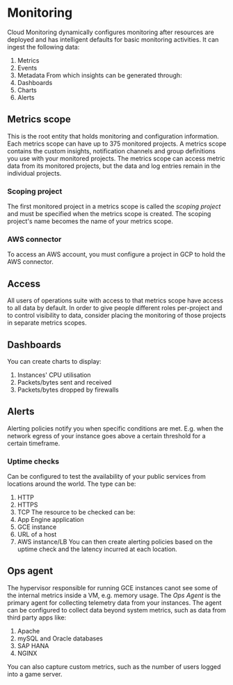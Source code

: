# Monitoring
Cloud Monitoring dynamically configures monitoring after resources are deployed and has intelligent defaults for basic monitoring activities.
It can ingest the following data:
1. Metrics
1. Events
1. Metadata
From which insights can be generated through:
1. Dashboards
1. Charts
1. Alerts

## Metrics scope
This is the root entity that holds monitoring and configuration information.
Each metrics scope can have up to 375 monitored projects.
A metrics scope contains the custom insights, notification channels and group definitions you use with your monitored projects.
The metrics scope can access metric data from its monitored projects, but the data and log entries remain in the individual projects.
### Scoping project
The first monitored project in a metrics scope is called the _scoping project_ and must be specified when the metrics scope is created.
The scoping project's name becomes the name of your metrics scope.
### AWS connector
To access an AWS account, you must configure a project in GCP to hold the AWS connector.

## Access
All users of operations suite with access to that metrics scope have access to all data by default.
In order to give people different roles per-project and to control visibility to data, consider placing the monitoring of those projects in separate metrics scopes.

## Dashboards
You can create charts to display:
1. Instances' CPU utilisation
1. Packets/bytes sent and received
1. Packets/bytes dropped by firewalls

## Alerts
Alerting policies notify you when specific conditions are met.
E.g. when the network egress of your instance goes above a certain threshold for a certain timeframe.
### Uptime checks
Can be configured to test the availability of your public services from locations around the world.
The type can be:
1. HTTP
1. HTTPS
1. TCP
The resource to be checked can be:
1. App Engine application
1. GCE instance
1. URL of a host
1. AWS instance/LB
You can then create alerting policies based on the uptime check and the latency incurred at each location.

## Ops agent
The hypervisor responsible for running GCE instances canot see some of the internal metrics inside a VM, e.g. memory usage.
The _Ops Agent_ is the primary agent for collecting telemetry data from your instances.
The agent can be configured to collect data beyond system metrics, such as data from third party apps like:
1. Apache
1. mySQL and Oracle databases
1. SAP HANA
1. NGINX

You can also capture custom metrics, such as the number of users logged into a game server.
